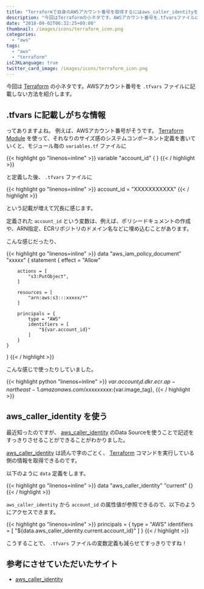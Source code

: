 ```yaml
---
title: "Terraformで自身のAWSアカウント番号を取得するにはaws_caller_identityを使うと良い"
description: "今回はTerraformの小ネタです。AWSアカウント番号を.tfvarsファイルに記載しない方法を紹介します。"
date: "2018-09-02T06:32:25+09:00"
thumbnail: /images/icons/terraform_icon.png
categories:
  - "aws"
tags:
  - "aws"
  - "terraform"
isCJKLanguage: true
twitter_card_image: /images/icons/terraform_icon.png
---
```


今回は [Terraform](https://www.terraform.io/) の小ネタです。AWSアカウント番号を `.tfvars` ファイルに記載しない方法を紹介します。

## .tfvars に記載しがちな情報

ってありますよね。 例えば、AWSアカウント番号がそうです。 [Terraform Module](https://www.terraform.io/docs/modules/usage.html) を使って、それなりのサイズ感のシステムコンポーネント定義を書いていくと、モジュール毎の `variables.tf` ファイルに

{{< highlight go "linenos=inline" >}}
variable "account_id" {
}
{{< / highlight >}}

と定義した後、 `.tfvars` ファイルに

{{< highlight go "linenos=inline" >}}
account_id = "XXXXXXXXXXX"
{{< / highlight >}}

という記載が増えて冗長に感じます。

定義された `account_id` という変数は、例えば、ポリシードキュメントの作成や、ARN指定、ECRリポジトリのドメイン名などに埋め込むことがあります。

こんな感じだったり、

{{< highlight go "linenos=inline" >}}
data "aws_iam_policy_document" "xxxxx" {
    statement {
        effect = "Allow"

        actions = [
            "s3:PutObject",
        ]

        resources = [
            "arn:aws:s3:::xxxxx/*"
        ]

        principals = {
            type = "AWS"
            identifiers = [
                "${var.account_id}"
            ]
        }
    }
}
{{< / highlight >}}

こんな感じで使ったりしていました。

{{< highlight python "linenos=inline" >}}
${var.account_id}.dkr.ecr.ap-northeast-1.amazonaws.com/xxxxxxxxx:${var.image_tag},
{{< / highlight >}}

## aws_caller_identity を使う

最近知ったのですが、 [aws_caller_identity](https://www.terraform.io/docs/providers/aws/d/caller_identity.html) のData Sourceを使うことで記述をすっきりさせることができることがわかりました。

[aws_caller_identity](https://www.terraform.io/docs/providers/aws/d/caller_identity.html) は読んで字のごとく、 [Terraform](https://www.terraform.io/) コマンドを実行している側の情報を取得できるのです。

以下のように `data` 定義をします。

{{< highlight go "linenos=inline" >}}
data "aws_caller_identity" "current" {}
{{< / highlight >}}

`aws_caller_identity` から `account_id` の属性値が参照できるので、以下のようにアクセスできます。

{{< highlight go "linenos=inline" >}}
principals = {
  type = "AWS"
  identifiers = [
    "${data.aws_caller_identity.current.account_id}"
  ]
}
{{< / highlight >}}

こうすることで、 `.tfvars` ファイルの変数定義も減らせてすっきりですね！

## 参考にさせていただいたサイト
* [aws_caller_identity](https://www.terraform.io/docs/providers/aws/d/caller_identity.html)
